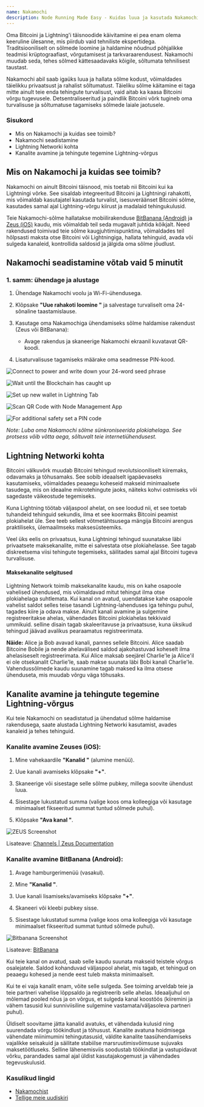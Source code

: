 ```yaml
---
name: Nakamochi
description: Node Running Made Easy - Kuidas luua ja kasutada Nakamochi Bitcoini ja Lightning sõlme.
---
```

Oma Bitcoini ja Lightning'i täisnoodide käivitamine ei pea enam olema keeruline ülesanne, mis piirdub vaid tehniliste ekspertidega. Traditsiooniliselt on sõlmede loomine ja haldamine nõudnud põhjalikke teadmisi krüptograafiast, võrgutamisest ja tarkvaraarendusest. Nakamochi muudab seda, tehes sõlmed kättesaadavaks kõigile, sõltumata tehnilisest taustast.

Nakamochi abil saab igaüks luua ja hallata sõlme kodust, võimaldades täielikku privaatsust ja rahalist sõltumatust. Täieliku sõlme käitamine ei taga mitte ainult teie enda tehingute turvalisust, vaid aitab ka kaasa Bitcoini võrgu tugevusele. Detsentraliseeritud ja paindlik Bitcoini võrk tugineb oma turvalisuse ja sõltumatuse tagamiseks sõlmede laiale jaotusele.

### Sisukord


- Mis on Nakamochi ja kuidas see toimib?
- Nakamochi seadistamine
- Lightning Networki kohta
- Kanalite avamine ja tehingute tegemine Lightning-võrgus

## Mis on Nakamochi ja kuidas see toimib?

Nakamochi on ainult Bitcoini täisnood, mis toetab nii Bitcoini kui ka Lightningi võrke. See sisaldab integreeritud Bitcoini ja Lightningi rahakotti, mis võimaldab kasutajatel kasutada turvalist, isesuveräänset Bitcoini sõlme, kasutades samal ajal Lightning-võrgu kiirust ja madalaid tehingukulusid.

Teie Nakamochi-sõlme hallatakse mobiilirakenduse [BitBanana (Android)](https://bitbanana.app) ja [Zeus (iOS)](https://bitbanana.app) kaudu, mis võimaldab teil seda mugavalt juhtida kõikjalt. Need rakendused toimivad teie sõlme kaugjuhtimispunktina, võimaldades teil hõlpsasti maksta otse Bitcoini või Lightningiga, hallata tehinguid, avada või sulgeda kanaleid, kontrollida saldosid ja jälgida oma sõlme jõudlust.

## Nakamochi seadistamine võtab vaid 5 minutit

### 1. samm: ühendage ja alustage

1. Ühendage Nakamochi voolu ja Wi-Fi-ühendusega.

2. Klõpsake **"Uue rahakoti loomine "** ja salvestage turvaliselt oma 24-sõnaline taastamislause.

3. Kasutage oma Nakamochiga ühendamiseks sõlme haldamise rakendust (Zeus või BitBanana):


   - Avage rakendus ja skaneerige Nakamochi ekraanil kuvatavat QR-koodi.

4. Lisaturvalisuse tagamiseks määrake oma seadmesse PIN-kood.

![Connect to power and write down your 24-word seed phrase](assets/en/01.webp)

![Wait until the Blockchain has caught up](assets/en/02.webp)

![Set up new wallet in Lightning Tab](assets/en/03.webp)

![Scan QR Code with Node Management App](assets/en/04.webp)

![For additional safety set a PIN code](asset/en/05.webp)

_Note: Luba oma Nakamochi sõlme sünkroniseerida plokiahelaga. See protsess võib võtta aega, sõltuvalt teie internetiühendusest._

## Lightning Networki kohta

Bitcoini välkuvõrk muudab Bitcoini tehingud revolutsiooniliselt kiiremaks, odavamaks ja tõhusamaks. See sobib ideaalselt igapäevaseks kasutamiseks, võimaldades peaaegu koheseid makseid minimaalsete tasudega, mis on ideaalne mikrotehingute jaoks, näiteks kohvi ostmiseks või sagedaste väikeostude tegemiseks.

Kuna Lightning töötab väljaspool ahelat, on see loodud nii, et see toetab tuhandeid tehinguid sekundis, ilma et see koormaks Bitcoini peamist plokiahelat üle. See teeb sellest võtmetähtsusega mängija Bitcoini arengus praktiliseks, ülemaailmseks maksesüsteemiks.

Veel üks eelis on privaatsus, kuna Lightningi tehingud suunatakse läbi privaatsete maksekanalite, mitte ei salvestata otse plokiahelasse. See tagab diskreetsema viisi tehingute tegemiseks, säilitades samal ajal Bitcoini tugeva turvalisuse.

#### Maksekanalite selgitused

Lightning Network toimib maksekanalite kaudu, mis on kahe osapoole vahelised ühendused, mis võimaldavad mitut tehingut ilma otse plokiahelaga suhtlemata. Kui kanal on avatud, uuendatakse kahe osapoole vahelist saldot selles teise tasandi Lightning-lahenduses iga tehingu puhul, tagades kiire ja odava makse. Ainult kanali avamine ja sulgemine registreeritakse ahelas, vähendades Bitcoini plokiahelas tekkivaid ummikuid. selline disain tagab skaleeritavuse ja privaatsuse, kuna üksikud tehingud jäävad avalikus pearaamatus registreerimata.

**Näide:** Alice ja Bob avavad kanali, pannes sellele Bitcoini. Alice saadab Bitcoine Bobile ja nende ahelavälised saldod ajakohastuvad koheselt ilma ahelasiseselt registreerimata. Kui Alice maksab seejärel Charlie'le ja Alice'il ei ole otsekanalit Charlie'le, saab makse suunata läbi Bobi kanali Charlie'le. Vahendussõlmede kaudu suunamine tagab maksed ka ilma otsese ühenduseta, mis muudab võrgu väga tõhusaks.

## Kanalite avamine ja tehingute tegemine Lightning-võrgus

Kui teie Nakamochi on seadistatud ja ühendatud sõlme haldamise rakendusega, saate alustada Lightning Networki kasutamist, avades kanaleid ja tehes tehinguid.

### Kanalite avamine Zeuses (iOS):

1. Mine vahekaardile **"Kanalid "** (alumine menüü).

2. Uue kanali avamiseks klõpsake **"+"**.

3. Skaneerige või sisestage selle sõlme pubkey, millega soovite ühendust luua.

4. Sisestage lukustatud summa (valige koos oma kolleegiga või kasutage minimaalset fikseeritud summat tuntud sõlmede puhul).

5. Klõpsake **"Ava kanal "**.

![ZEUS Screenshot](asset/en/06.webp)

Lisateave: [Channels | Zeus Documentation](https://zeusln.app)

### Kanalite avamine BitBanana (Android):

1. Avage hamburgerimenüü (vasakul).

2. Mine **"Kanalid "**.

3. Uue kanali lisamiseks/avamiseks klõpsake **"+"**.

4. Skaneeri või kleebi pubkey sisse.

5. Sisestage lukustatud summa (valige koos oma kolleegiga või kasutage minimaalset fikseeritud summat tuntud sõlmede puhul).

![Bitbanana Screenshot](asset/en/07.webp)

Lisateave: [BitBanana](https://bitbanana.com)

Kui teie kanal on avatud, saab selle kaudu suunata makseid teistele võrgus osalejatele. Saldod kohanduvad väljaspool ahelat, mis tagab, et tehingud on peaaegu kohesed ja nende eest tuleb maksta minimaalselt.

Kui te ei vaja kanalit enam, võite selle sulgeda. See toiming arveldab teie ja teie partneri vahelise lõppsaldo ja registreerib selle ahelas. Ideaaljuhul on mõlemad pooled nõus ja on võrgus, et sulgeda kanal koostöös (kiiremini ja vähem tasusid kui sunniviisiline sulgemine vastamata/väljasoleva partneri puhul).

Üldiselt soovitame jätta kanalid avatuks, et vähendada kulusid ning suurendada võrgu töökindlust ja tõhusust. Kanalite avatuna hoidmisega vähendate miinimumini tehingutasusid, väldite kanalite taasühendamiseks vajalikke seisakuid ja säilitate stabiilse marsruutimisvõimsuse sujuvaks maksetöötluseks. Selline lähenemisviis soodustab töökindlat ja vastupidavat võrku, parandades samal ajal üldist kasutajakogemust ja vähendades tegevuskulusid.

### Kasulikud lingid


- [Nakamochist](https://nakamochi.io/)
- [Tellige meie uudiskiri](https://90c7addc.sibforms.com/serve/MUIFAHG7H5YBPpm-kZ8G6TuS-nmL4uaq85rlpBfI__S79tZ5jheIJfF3kJYudycgs_6_RUdDBkt8Sd7OyNL_JDTTJvOb36ifF6vcQoabBXKp4cbefzh1DYqnok_jItexICcQL13ucd2aS581ngqy7jr0Q1H3HhxV3z2eWKE5-Z-YMasj-MMotQeDvdorMCSi0XgCWDqs8rEMQC7E)